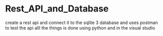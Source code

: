 # Rest_API_and_Database
create a rest api and connect it to the sqlite 3 database and uses postman to test the api
alll the things is done using python and in the visual studio
